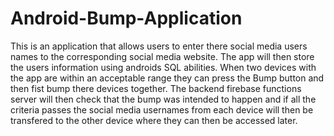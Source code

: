 # Android-Bump-Application

This is an application that allows users to enter there social media users names to the corresponding social media website. The app will then store the users information using androids SQL abilities. When two devices with the app are within an acceptable range they can press the Bump button and then fist bump there devices together. The backend firebase functions server will then check that the bump was intended to happen and if all the criteria passes the social media usernames from each device will then be transfered to the other device where they can then be accessed later.

